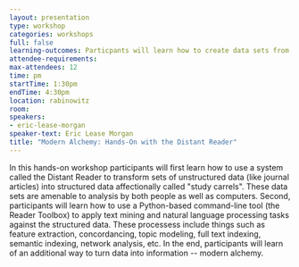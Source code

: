 ```yaml
---
layout: presentation
type: workshop
categories: workshops
full: false
learning-outcomes: Particpants will learn how to create data sets from collections of narrative text, and then they will learn how to analyze ("read") the data sets.
attendee-requirements: 
max-attendees: 12
time: pm
startTime: 1:30pm
endTime: 4:30pm
location: rabinowitz
room: 
speakers:
- eric-lease-morgan
speaker-text: Eric Lease Morgan
title: "Modern Alchemy: Hands-On with the Distant Reader"
---
```

In this hands-on workshop participants will first learn how to use a system called the Distant Reader to transform sets of unstructured data (like journal articles) into structured data affectionally called "study carrels". These data sets are amenable to analysis by both people as well as computers. Second, participants will learn how to use a Python-based command-line tool (the Reader Toolbox) to apply text mining and natural language processing tasks against the structured data. These processess include things such as feature extraction, concordancing, topic modeling, full text indexing, semantic indexing, network analysis, etc. In the end, participants will learn of an additional way to turn data into information -- modern alchemy.
